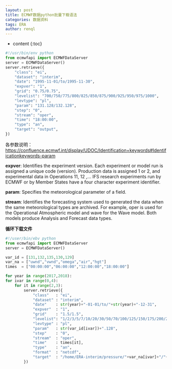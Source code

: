 ```yaml
---
layout: post
title: ECMWF数据python批量下载语法
categories: 数据资料
tags: ERA
author: renql
---
```


* content
{:toc}

```py
#!/usr/bin/env python
from ecmwfapi import ECMWFDataServer
server = ECMWFDataServer()
server.retrieve({
    "class": "ei",
    "dataset": "interim",
    "date": "1995-11-01/to/1995-11-30",
    "expver": "1",
    "grid": "0.75/0.75",  
    "levelist": "700/750/775/800/825/850/875/900/925/950/975/1000",
    "levtype": "pl",
    "param": "131.128/132.128",
    "step": "0",
    "stream": "oper",  
    "time": "18:00:00",
    "type": "an",
    "target": "output",
})
```

各参数说明：https://confluence.ecmwf.int/display/UDOC/Identification+keywords#Identificationkeywords-param  

**expver**: Identifies the experiment version. Each experiment or model run is assigned a unique code (version). Production data is assigned 1 or 2, and experimental data in Operations 11, 12 ,... IFS research experiments run by ECMWF or by Member States have a four character experiment identifier.

**param**: Specifies the meteorological parameter of a field.

**stream**: Identifies the forecasting system used to generated the data when the same meteorological types are archived. For example, oper is used for the Operational Atmospheric model and wave for the Wave model. Both models produce Analysis and Forecast data types. 




**循环下载文件**
```py
#!/user/bin/ebv python
from ecmwfapi import ECMWFDataServer
server = ECMWFDataServer()

var_id = [131,132,135,130,129]
var_na = ["uwnd","vwnd","omega","air","hgt"]
times  = ["00:00:00","06:00:00","12:00:00","18:00:00"]

for year in range(2017,2018):
for ivar in range(0,4):
    for it in range(2,3):
        server.retrieve({
            "class"   : "ei",
            "dataset" : "interim",
            "date"    : str(year)+"-01-01/to/"+str(year)+"-12-31",
            "expver"  : "1",
            "grid"    : "1.5/1.5",
            "levelist": "1/2/3/5/7/10/20/30/50/70/100/125/150/175/200/225/250/300/350/400/450/500/550/600/650/700/750/775/800/825/850/875/900/925/950/975/1000",
            "levtype" : "pl",
            "param"   : str(var_id[ivar])+".128",
            "step"    : "0",
            "stream"  : "oper",
            "time"    : times[it],
            "type"    : "an",
            "format"  : "netcdf",
            "target"  : "/home/ERA-interim/pressure/"+var_na[ivar]+"/"+var_na[ivar]+".interim."+str(it)+"."+str(year)+".nc",
        })
```

